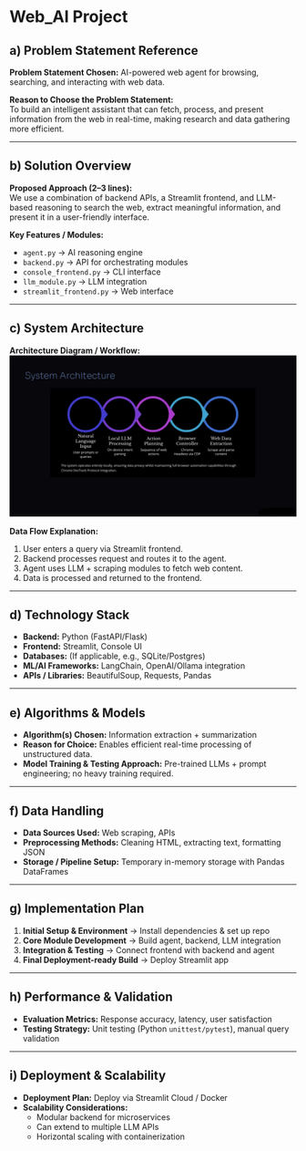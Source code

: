 # Web_AI Project

## a) Problem Statement Reference
**Problem Statement Chosen:** AI-powered web agent for browsing, searching, and interacting with web data.  

**Reason to Choose the Problem Statement:**  
To build an intelligent assistant that can fetch, process, and present information from the web in real-time, making research and data gathering more efficient.  

---

## b) Solution Overview
**Proposed Approach (2–3 lines):**  
We use a combination of backend APIs, a Streamlit frontend, and LLM-based reasoning to search the web, extract meaningful information, and present it in a user-friendly interface.  

**Key Features / Modules:**  
- `agent.py` → AI reasoning engine  
- `backend.py` → API for orchestrating modules  
- `console_frontend.py` → CLI interface  
- `llm_module.py` → LLM integration  
- `streamlit_frontend.py` → Web interface  

---

## c) System Architecture
**Architecture Diagram / Workflow:**  
![System Architecture](SystemArchitecture.png)

**Data Flow Explanation:**  
1. User enters a query via Streamlit frontend.  
2. Backend processes request and routes it to the agent.  
3. Agent uses LLM + scraping modules to fetch web content.  
4. Data is processed and returned to the frontend.  

---

## d) Technology Stack
- **Backend:** Python (FastAPI/Flask)  
- **Frontend:** Streamlit, Console UI  
- **Databases:** (If applicable, e.g., SQLite/Postgres)  
- **ML/AI Frameworks:** LangChain, OpenAI/Ollama integration  
- **APIs / Libraries:** BeautifulSoup, Requests, Pandas  

---

## e) Algorithms & Models
- **Algorithm(s) Chosen:** Information extraction + summarization  
- **Reason for Choice:** Enables efficient real-time processing of unstructured data.  
- **Model Training & Testing Approach:** Pre-trained LLMs + prompt engineering; no heavy training required.  

---

## f) Data Handling
- **Data Sources Used:** Web scraping, APIs  
- **Preprocessing Methods:** Cleaning HTML, extracting text, formatting JSON  
- **Storage / Pipeline Setup:** Temporary in-memory storage with Pandas DataFrames  

---

## g) Implementation Plan
1. **Initial Setup & Environment** → Install dependencies & set up repo  
2. **Core Module Development** → Build agent, backend, LLM integration  
3. **Integration & Testing** → Connect frontend with backend and agent  
4. **Final Deployment-ready Build** → Deploy Streamlit app  

---

## h) Performance & Validation
- **Evaluation Metrics:** Response accuracy, latency, user satisfaction  
- **Testing Strategy:** Unit testing (Python `unittest/pytest`), manual query validation  

---

## i) Deployment & Scalability
- **Deployment Plan:** Deploy via Streamlit Cloud / Docker  
- **Scalability Considerations:**  
  - Modular backend for microservices  
  - Can extend to multiple LLM APIs  
  - Horizontal scaling with containerization
